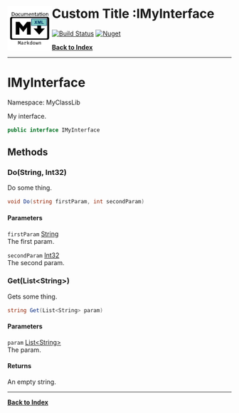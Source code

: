 # <img align="left" width="100" height="100" src="icon.png">Custom Title :IMyInterface 
[![Build Status](https://dev.azure.com/charlesdevandiere/charlesdevandiere/_apis/build/status/charlesdevandiere.xmldoc2md?branchName=master)](https://dev.azure.com/charlesdevandiere/charlesdevandiere/_build/latest?definitionId=2&branchName=master)
[![Nuget](https://img.shields.io/nuget/v/XMLDoc2Markdown.svg?color=blue&logo=nuget)](https://www.nuget.org/packages/XMLDoc2Markdown)

[**Back to Index**](index.md)
- - -

# IMyInterface

Namespace: MyClassLib

My interface.

```csharp
public interface IMyInterface
```

## Methods

### <a id="methods-do"/>**Do(String, Int32)**

Do some thing.

```csharp
void Do(string firstParam, int secondParam)
```

#### Parameters

`firstParam` [String](https://docs.microsoft.com/en-us/dotnet/api/system.string)<br>
The first param.

`secondParam` [Int32](https://docs.microsoft.com/en-us/dotnet/api/system.int32)<br>
The second param.

### <a id="methods-get"/>**Get(List&lt;String&gt;)**

Gets some thing.

```csharp
string Get(List<String> param)
```

#### Parameters

`param` [List&lt;String&gt;](https://docs.microsoft.com/en-us/dotnet/api/system.collections.generic.list-1)<br>
The param.

#### Returns

An empty string.


- - -
[**Back to Index**](index.md)
